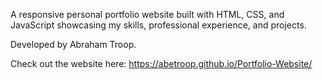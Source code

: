 A responsive personal portfolio website built with HTML, CSS, and JavaScript showcasing my skills, professional experience, and projects.

Developed by Abraham Troop.

Check out the website here: https://abetroop.github.io/Portfolio-Website/
